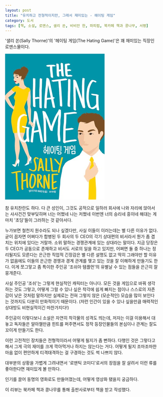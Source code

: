 ```yaml
---
layout: post
title: "유치하고 전형적이지만, 그래서 재미있는 - 헤이팅 게임"
category: 도서
tags: [책, 소설, 로맨스, 샐리 쏜, 비비안 한, 파피펍, 북카페 책과 콩나무, 서평]
---
```


'샐리 쏜(Sally Thorne)'의
'헤이팅 게임(The Hating Game)'은
꽤 재미있는 직장인 로맨스물이다.

![표지](/images/the-hating-game-book-h480.jpg)

참 유치찬란도 하다.
다 큰 성인이, 그것도 공적으로 일하러 회사에 나와 자리에 앉아서는
사사건건 맞부딪히며 너는 어쩠네 나는 저쩠네 이번엔 너의 승리네 흥이네 해대는 게
마치 '초딩'들이 그러하는 것 같아서다.

누가보면 철천지 원수라도 되나 싶겠다만, 사실 이들이 이러는데는 별 다른 이유가 없다.
굳이 꼽자면 어쩌다가 합병된 두 회사의 두 CEO의 각기 상대편의 비서라서 뭔가 좀 겹치는 위치에 있다는 거랄까.
소위 말하는 경쟁관계에 있는 상대라는 말이다.
지금 당장은 두 CEO가 공동으로 존재하고 비서도 서로의 일을 하고 있지만,
어쩌면 둘 중 하나는 정리될지도 모른다는 은근한 직업적 긴장감은
별 다른 설명도 없고 딱히 그래야만 할 이유가 없음에도
이들의 은근한 경쟁과 경계 관계를 맺고 있는 것을 잘 이해하게 만들기도 한다.
이게 쪼그맣고 좀 특이한 주인공 '조쉬아 템플먼'의 유별날 수 있는 점들을 은근히 잘 뭉개준다.

사실 주인공 '조쉬'는 그렇게 현실적인 캐릭터는 아니다.
모든 것을 게임으로 바꿔 생각하는 것도 그렇고,
어떻게 그럴 수 있나 싶은 착각에 쉽게 빠지는 점이나
스스로의 자존감이 낮은 것처럼 말하지만 실제로는 전혀 그렇지 않은 (모순적인) 모습을 많이 보인다는 것까지도
다분히 만화적이기 때문이다.
(저런 인간이 있을 수 있나 싶을만큼 매력적인 상대방도 비현실적이긴 마찬가지다!)

주인공이 이렇다보니 소설은 자연히 착각물의 성격도 띄는데,
저자는 이걸 이용해서 대놓고 독자들은 알아챌만큼 힌트를 퍼주면서도
정작 등장인물들의 본심이나 관계는 잘도 꼬이게 만들기도 한다.

이런 고전적인 장치들은 전형적이라서 어떻게 될지가 좀 뻔하다.
다행인 것은 그렇다고해서 그게 극의 재미를 크게 깍아먹거나 하지는 않는다는 거다.
어떻게 될지 조마조마한 마음 없이 편안하게 티격태격하는 걸 구경하는 것도 썩 나쁘지 않다.

대부분의 상황을 가볍게 그려내면서 '로맨틱 코미디'로서의 장점을 잘 살려서
이런 류를 좋아한다면 재미있게 볼 만하다.

인기를 끌어 동명의 영화로도 만들어졌는데,
어떻게 영상화 됐을지 궁금하다.



<div class="im im-info">
이 리뷰는 북카페 책과 콩나무를 통해 출판사로부터 책을 받고 작성했다.
</div>
